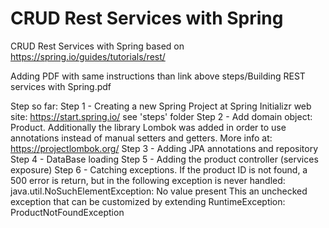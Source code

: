 # CRUD Rest Services with Spring

CRUD Rest Services with Spring based on 
https://spring.io/guides/tutorials/rest/

Adding PDF with same instructions than link above
steps/Building REST services with Spring.pdf

Step so far:
Step 1 - Creating a new Spring Project at Spring Initializr web site:
	https://start.spring.io/
	see 'steps' folder
Step 2 - Add domain object: Product.
	Additionally the library Lombok was added in order to use annotations instead of manual setters and getters. More info at:
	https://projectlombok.org/
Step 3 - Adding JPA annotations and repository
Step 4 - DataBase loading
Step 5 - Adding the product controller (services exposure)
Step 6 - Catching exceptions. If the product ID is not found, a 500 error is return, but in the following exception is never handled:
	java.util.NoSuchElementException: No value present
	This an unchecked exception that can be customized by extending RuntimeException: ProductNotFoundException 
